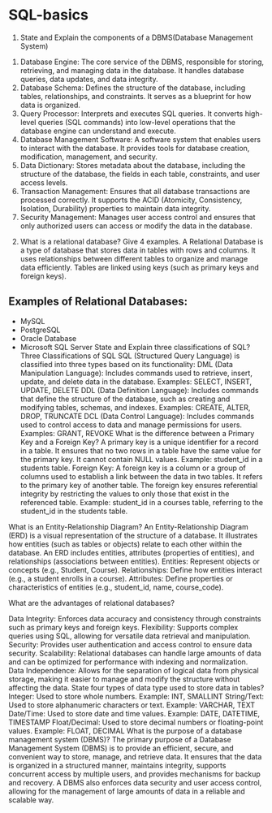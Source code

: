 # SQL-basics
1) State and Explain the components of a DBMS(Database Management System)
1. Database Engine: The core service of the DBMS, responsible for storing, retrieving, and managing data in the database. It handles database queries, data updates, and data integrity.
2. Database Schema: Defines the structure of the database, including tables, relationships, and constraints. It serves as a blueprint for how data is organized.
3. Query Processor: Interprets and executes SQL queries. It converts high-level queries (SQL commands) into low-level operations that the database engine can understand and execute.
4. Database Management Software: A software system that enables users to interact with the database. It provides tools for database creation, modification, management, and security.
5. Data Dictionary: Stores metadata about the database, including the structure of the database, the fields in each table, constraints, and user access levels.
6. Transaction Management: Ensures that all database transactions are processed correctly. It supports the ACID (Atomicity, Consistency, Isolation, Durability) properties to maintain data integrity.
7. Security Management: Manages user access control and ensures that only authorized users can access or modify the data in the database.
   
2) What is a relational database? Give 4 examples. A Relational Database is a type of database that stores data in tables with rows and columns. It uses relationships between different tables to organize and manage data efficiently. Tables are linked using keys (such as primary keys and foreign keys).
## Examples of Relational Databases:

+ MySQL
+ PostgreSQL
+ Oracle Database
+ Microsoft SQL Server
State and Explain three classifications of SQL? Three Classifications of SQL SQL (Structured Query Language) is classified into three types based on its functionality:
DML (Data Manipulation Language): Includes commands used to retrieve, insert, update, and delete data in the database. Examples: SELECT, INSERT, UPDATE, DELETE
DDL (Data Definition Language): Includes commands that define the structure of the database, such as creating and modifying tables, schemas, and indexes. Examples: CREATE, ALTER, DROP, TRUNCATE
DCL (Data Control Language): Includes commands used to control access to data and manage permissions for users. Examples: GRANT, REVOKE
What is the difference between a Primary Key and a Foreign Key? A primary key is a unique identifier for a record in a table. It ensures that no two rows in a table have the same value for the primary key. It cannot contain NULL values. Example: student_id in a students table. Foreign Key: A foreign key is a column or a group of columns used to establish a link between the data in two tables. It refers to the primary key of another table. The foreign key ensures referential integrity by restricting the values to only those that exist in the referenced table. Example: student_id in a courses table, referring to the student_id in the students table.

What is an Entity-Relationship Diagram? An Entity-Relationship Diagram (ERD) is a visual representation of the structure of a database. It illustrates how entities (such as tables or objects) relate to each other within the database. An ERD includes entities, attributes (properties of entities), and relationships (associations between entities). Entities: Represent objects or concepts (e.g., Student, Course). Relationships: Define how entities interact (e.g., a student enrolls in a course). Attributes: Define properties or characteristics of entities (e.g., student_id, name, course_code).

What are the advantages of relational databases?

Data Integrity: Enforces data accuracy and consistency through constraints such as primary keys and foreign keys.
Flexibility: Supports complex queries using SQL, allowing for versatile data retrieval and manipulation.
Security: Provides user authentication and access control to ensure data security.
Scalability: Relational databases can handle large amounts of data and can be optimized for performance with indexing and normalization.
Data Independence: Allows for the separation of logical data from physical storage, making it easier to manage and modify the structure without affecting the data.
State four types of data type used to store data in tables?
Integer: Used to store whole numbers. Example: INT, SMALLINT
String/Text: Used to store alphanumeric characters or text. Example: VARCHAR, TEXT
Date/Time: Used to store date and time values. Example: DATE, DATETIME, TIMESTAMP
Float/Decimal: Used to store decimal numbers or floating-point values. Example: FLOAT, DECIMAL
What is the purpose of a database management system (DBMS)? The primary purpose of a Database Management System (DBMS) is to provide an efficient, secure, and convenient way to store, manage, and retrieve data. It ensures that the data is organized in a structured manner, maintains integrity, supports concurrent access by multiple users, and provides mechanisms for backup and recovery. A DBMS also enforces data security and user access control, allowing for the management of large amounts of data in a reliable and scalable way.
